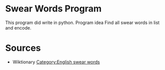 # Swear Words Program

This program did write in python.
Program idea Find all swear words in list and encode.

# Sources
* Wiktionary [Category:English swear words](https://en.wiktionary.org/wiki/Category:English_swear_words)
